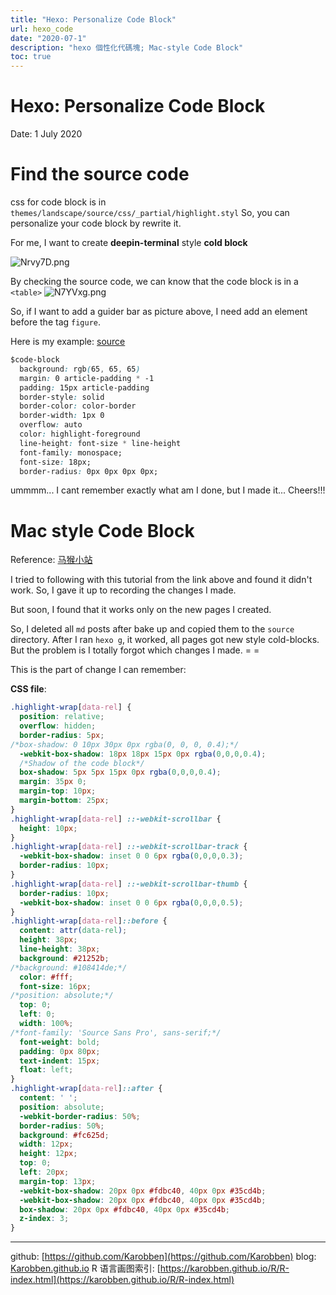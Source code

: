 ```yaml
---
title: "Hexo: Personalize Code Block"
url: hexo_code
date: "2020-07-1"
description: "hexo 個性化代碼塊; Mac-style Code Block"
toc: true
---
```

# Hexo: Personalize Code Block

Date: 1 July 2020

# Find the source code

css for code block is in `themes/landscape/source/css/_partial/highlight.styl`
So, you can personalize your code block by rewrite it.

For me, I want to create **deepin-terminal** style **cold block**

![Nrvy7D.png](https://s1.ax1x.com/2020/06/26/Nrvy7D.png)

By checking the source code, we can know that the code block is in a `<table>`
![N7YVxg.png](https://s1.ax1x.com/2020/07/01/N7YVxg.png)

So, if I want to add a guider bar as picture above, I need add an element before the tag `figure`.

Here is my example:
[source](https://karobben.github.io/Blog/Html.html)

```css
$code-block
  background: rgb(65, 65, 65)
  margin: 0 article-padding * -1
  padding: 15px article-padding
  border-style: solid
  border-color: color-border
  border-width: 1px 0
  overflow: auto
  color: highlight-foreground
  line-height: font-size * line-height
  font-family: monospace;
  font-size: 18px;
  border-radius: 0px 0px 0px 0px;
```

ummmm... I cant remember exactly what am I done, but I made it... Cheers!!!

# Mac style Code Block

Reference: [马猴小站](https://violetwsh.com/2020/05/01/MacPanel/)

I tried to following with this tutorial from the link above and found it didn't work. So, I gave it up to recording the changes I made.

But soon, I found that it works only on the new pages I created.

So, I deleted all `md` posts after bake up and copied them to the `source` directory. After I ran `hexo g`, it worked, all pages got new style cold-blocks. But the problem is I totally forgot which changes I made. = =


This is the part of change I can remember:

**CSS file**:
```css
.highlight-wrap[data-rel] {
  position: relative;
  overflow: hidden;
  border-radius: 5px;
/*box-shadow: 0 10px 30px 0px rgba(0, 0, 0, 0.4);*/
  -webkit-box-shadow: 18px 18px 15px 0px rgba(0,0,0,0.4);
  /*Shadow of the code block*/
  box-shadow: 5px 5px 15px 0px rgba(0,0,0,0.4);
  margin: 35px 0;
  margin-top: 10px;
  margin-bottom: 25px;
}
.highlight-wrap[data-rel] ::-webkit-scrollbar {
  height: 10px;
}
.highlight-wrap[data-rel] ::-webkit-scrollbar-track {
  -webkit-box-shadow: inset 0 0 6px rgba(0,0,0,0.3);
  border-radius: 10px;
}
.highlight-wrap[data-rel] ::-webkit-scrollbar-thumb {
  border-radius: 10px;
  -webkit-box-shadow: inset 0 0 6px rgba(0,0,0,0.5);
}
.highlight-wrap[data-rel]::before {
  content: attr(data-rel);
  height: 38px;
  line-height: 38px;
  background: #21252b;
/*background: #108414de;*/
  color: #fff;
  font-size: 16px;
/*position: absolute;*/
  top: 0;
  left: 0;
  width: 100%;
/*font-family: 'Source Sans Pro', sans-serif;*/
  font-weight: bold;
  padding: 0px 80px;
  text-indent: 15px;
  float: left;
}
.highlight-wrap[data-rel]::after {
  content: ' ';
  position: absolute;
  -webkit-border-radius: 50%;
  border-radius: 50%;
  background: #fc625d;
  width: 12px;
  height: 12px;
  top: 0;
  left: 20px;
  margin-top: 13px;
  -webkit-box-shadow: 20px 0px #fdbc40, 40px 0px #35cd4b;
  -webkit-box-shadow: 20px 0px #fdbc40, 40px 0px #35cd4b;
  box-shadow: 20px 0px #fdbc40, 40px 0px #35cd4b;
  z-index: 3;
}
```



---
github: [https://github.com/Karobben](https://github.com/Karobben)
blog: [Karobben.github.io](http://Karobben.github.io)
R 语言画图索引: [https://karobben.github.io/R/R-index.html](https://karobben.github.io/R/R-index.html)
